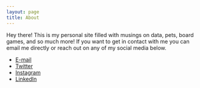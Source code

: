 ```yaml
---
layout: page
title: About
---
```


<p class="message">
  Hey there! This is my personal site filled with musings on data, pets, board games, and so much more! If you want to get in contact with me you can email me directly or reach out on any of my social media below.
</p>

* [E-mail](mailto:alcarazirvin@gmail.com)
* [Twitter](http://twitter.com/Urbansidewalks)
* [Instagram](https://www.instagram.com/irvinalcaraz_)
* [LinkedIn](https://www.linkedin.com/in/irvinalcaraz)
